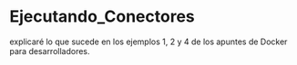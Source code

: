 # Ejecutando_Conectores
explicaré lo que sucede en los ejemplos 1, 2 y 4 de los apuntes de Docker para desarrolladores.
